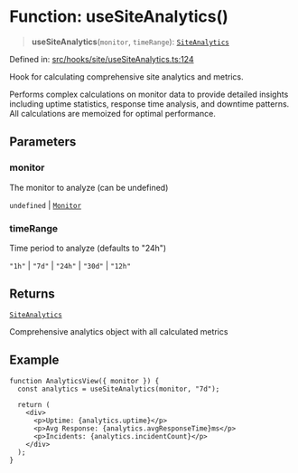 # Function: useSiteAnalytics()

> **useSiteAnalytics**(`monitor`, `timeRange`): [`SiteAnalytics`](../interfaces/SiteAnalytics.md)

Defined in: [src/hooks/site/useSiteAnalytics.ts:124](https://github.com/Nick2bad4u/Uptime-Watcher/blob/dca5483e793478722cd3e6e125cafcec5fc771f0/src/hooks/site/useSiteAnalytics.ts#L124)

Hook for calculating comprehensive site analytics and metrics.

Performs complex calculations on monitor data to provide detailed insights
including uptime statistics, response time analysis, and downtime patterns.
All calculations are memoized for optimal performance.

## Parameters

### monitor

The monitor to analyze (can be undefined)

`undefined` | [`Monitor`](../../../../../shared/types/interfaces/Monitor.md)

### timeRange

Time period to analyze (defaults to "24h")

`"1h"` | `"7d"` | `"24h"` | `"30d"` | `"12h"`

## Returns

[`SiteAnalytics`](../interfaces/SiteAnalytics.md)

Comprehensive analytics object with all calculated metrics

## Example

```tsx
function AnalyticsView({ monitor }) {
  const analytics = useSiteAnalytics(monitor, "7d");

  return (
    <div>
      <p>Uptime: {analytics.uptime}</p>
      <p>Avg Response: {analytics.avgResponseTime}ms</p>
      <p>Incidents: {analytics.incidentCount}</p>
    </div>
  );
}
```
